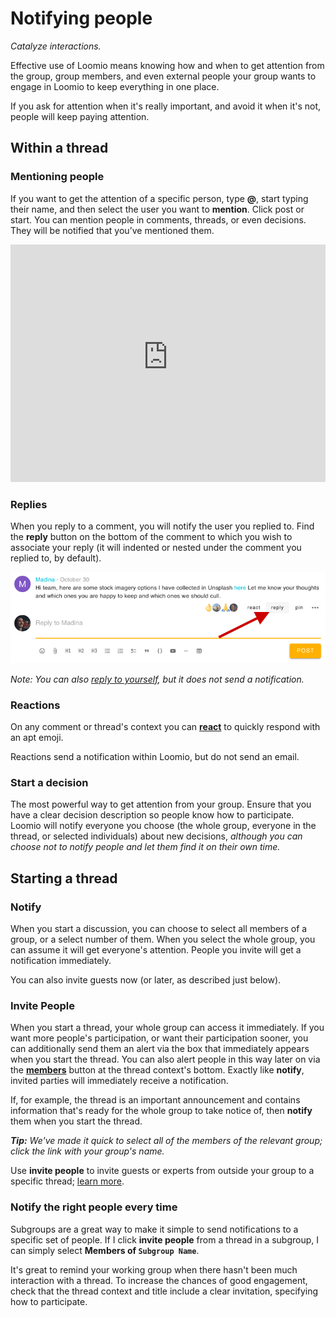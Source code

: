# Notifying people

_Catalyze interactions._

Effective use of Loomio means knowing how and when to get attention from the group, group members, and even external people your group wants to engage in Loomio to keep everything in one place.

If you ask for attention when it's really important, and avoid it when it's not, people will keep paying attention.

## Within a thread

### Mentioning people

If you want to get the attention of a specific person, type **@**, start typing their name, and then select the user you want to **mention**. Click post or start. You can mention people in comments, threads, or even decisions. They will be notified that you’ve mentioned them.

<iframe width="100%" height="380px" src="https://www.youtube-nocookie.com/embed/VzM1AWnNP7c?rel=0" frameborder="0" allowfullscreen></iframe>

### Replies

When you reply to a comment, you will notify the user you replied to. Find the **reply** button on the bottom of the comment to which you wish to associate your reply (it will indented or nested under the comment you replied to, by default).

![where to click reply on a comment](reply.png)

*Note: You can also [reply to yourself](../engaging_with_threads/#comments-and-replies), but it does not send a notification.*

### Reactions

On any comment or thread's context you can **[react](/en/user_manual/threads/engaging_with_threads/#reactions)** to quickly respond with an apt emoji.

Reactions send a notification within Loomio, but do not send an email.

### Start a decision

The most powerful way to get attention from your group. Ensure that you have a clear decision description so people know how to participate. Loomio will notify everyone you choose (the whole group, everyone in the thread, or selected individuals) about new decisions, _although you can choose not to notify people and let them find it on their own time._

## Starting a thread

### Notify

When you start a discussion, you can choose to select all members of a group, or a select number of them. When you select the whole group, you can assume it will get everyone's attention. People you invite will get a notification immediately.

You can also invite guests now (or later, as described just below).

### Invite People

When you start a thread, your whole group can access it immediately. If you want more people's participation, or want their participation sooner, you can additionally send them an alert via the box that immediately appears when you start the thread. You can also alert people in this way later on via the **[members](/en/user_manual/threads/thread_admin/#invite-guests-to-thread)** button at the thread context's bottom. Exactly like **notify**, invited parties will immediately receive a notification.

If, for example, the thread is an important announcement and contains information that's ready for the whole group to take notice of, then **notify** them when you start the thread.

 ___Tip:___ _We've made it quick to select all of the members of the relevant group; click the link with your group's name._

 Use **invite people** to invite guests or experts from outside your group to a specific thread; [learn more](../thread_admin/#invite-guests-to-thread).

### Notify the right people every time

Subgroups are a great way to make it simple to send notifications to a specific set of people. If I click **invite people** from a thread in a subgroup, I can simply select **Members of `Subgroup Name`**.

It's great to remind your working group when there hasn't been much interaction with a thread. To increase the chances of good engagement, check that the thread context and title include a clear invitation, specifying how to participate.

